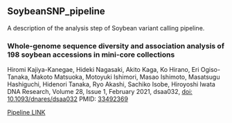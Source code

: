 ## SoybeanSNP_pipeline
A description of the analysis step of Soybean variant calling pipeline.

### Whole-genome sequence diversity and association analysis of 198 soybean accessions in mini-core collections
Hiromi Kajiya-Kanegae, Hideki Nagasaki, Akito Kaga, Ko Hirano, Eri Ogiso-Tanaka, Makoto Matsuoka, Motoyuki Ishimori, Masao Ishimoto, Masatsugu Hashiguchi, Hidenori Tanaka, Ryo Akashi, Sachiko Isobe, Hiroyoshi Iwata 
DNA Research, Volume 28, Issue 1, February 2021, dsaa032, 
[doi: 10.1093/dnares/dsaa032](https://doi.org/10.1093/dnares/dsaa032)
PMID: [33492369](https://pubmed.ncbi.nlm.nih.gov/33492369/)   

[Pipeline LINK](https://gist.github.com/hkanegae/943c4a5ead977e255f48be41e05911f8) 
